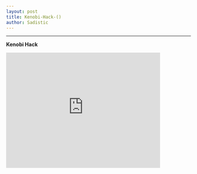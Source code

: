 ```yaml
---
layout: post
title: Kenobi-Hack-()
author: Sadistic
---
```


---

**Kenobi Hack**

<iframe width="420" height="315" src="https://sadistic.github.io/lb/vids/Kenobi/Kenobi.html" frameborder="0" allowfullscreen></iframe>
